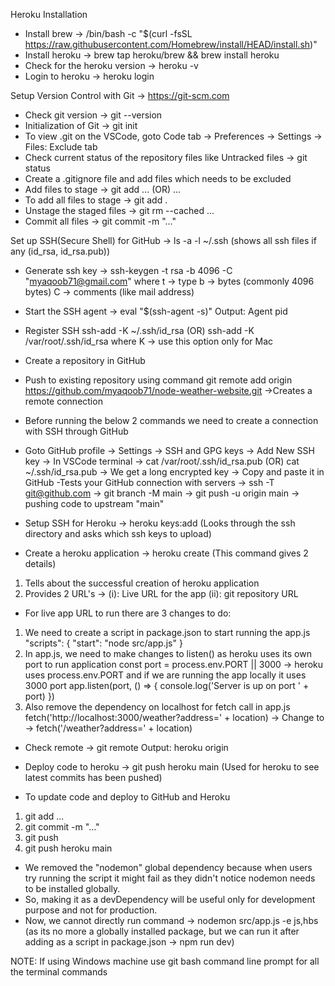Heroku Installation
- Install brew -> /bin/bash -c "$(curl -fsSL https://raw.githubusercontent.com/Homebrew/install/HEAD/install.sh)"
- Install heroku -> brew tap heroku/brew && brew install heroku
- Check for the heroku version -> heroku -v
- Login to heroku -> heroku login


Setup Version Control with Git -> https://git-scm.com
- Check git version -> git --version
- Initialization of Git -> git init
- To view .git on the VSCode, goto Code tab -> Preferences -> Settings -> Files: Exclude tab
- Check current status of the repository files like Untracked files -> git status
- Create a .gitignore file and add files which needs to be excluded
- Add files to stage -> git add <foldername>... (OR) <filenames>...
- To add all files to stage -> git add .
- Unstage the staged files -> git rm --cached <filename>...
- Commit all files -> git commit -m "..."


Set up SSH(Secure Shell) for GitHub -> ls -a -l ~/.ssh (shows all ssh files if any (id_rsa, id_rsa.pub)) 
- Generate ssh key -> ssh-keygen -t rsa -b 4096 -C "myaqoob71@gmail.com"
where   t -> type
        b -> bytes (commonly 4096 bytes)
        C -> comments (like mail address)
- Start the SSH agent -> eval "$(ssh-agent -s)"
Output: Agent pid <number>
- Register SSH
ssh-add -K ~/.ssh/id_rsa
        (OR)
ssh-add -K /var/root/.ssh/id_rsa
where   K -> use this option only for Mac


- Create a repository in GitHub
- Push to existing repository using command
git remote add origin https://github.com/myaqoob71/node-weather-website.git  ->Creates a remote connection 
- Before running the below 2 commands we need to create a connection with SSH through GitHub 
- Goto GitHub profile -> Settings -> SSH and GPG keys -> Add New SSH key -> In VSCode terminal -> cat /var/root/.ssh/id_rsa.pub (OR) 
cat ~/.ssh/id_rsa.pub -> We get a long encrypted key -> Copy and paste it in GitHub
-Tests your GitHub connection with servers -> ssh -T git@github.com -> git branch -M main -> git push -u origin main  -> pushing code to upstream "main"


- Setup SSH for Heroku -> heroku keys:add (Looks through the ssh directory and asks which ssh keys to upload)
- Create a heroku application -> heroku create <application-name> (This command gives 2 details)
1. Tells about the successful creation of heroku application
2. Provides 2 URL's -> (i): Live URL for the app (ii): git repository URL
- For live app URL to run there are 3 changes to do:
1. We need to create a script in package.json to start running the app.js
"scripts": {
    "start": "node src/app.js"
  }
2. In app.js, we need to make changes to listen() as heroku uses its own port to run application
const port = process.env.PORT || 3000 -> heroku uses process.env.PORT and if we are running the app locally it uses 3000 port
app.listen(port, () => {
    console.log('Server is up on port ' + port)
})
3. Also remove the dependency on localhost for fetch call in app.js
fetch('http://localhost:3000/weather?address=' + location) -> Change to -> fetch('/weather?address=' + location) 


- Check remote -> git remote
Output:
heroku
origin

- Deploy code to heroku -> git push heroku main (Used for heroku to see latest commits has been pushed)

- To update code and deploy to GitHub and Heroku
1. git add <filenames>...
2. git commit -m "..."
3. git push
4. git push heroku main

- We removed the "nodemon" global dependency because when users try running the script it might fail as they didn't notice nodemon needs to be installed globally.
- So, making it as a devDependency will be useful only for development purpose and not for production.
- Now, we cannot directly run command -> nodemon src/app.js -e js,hbs (as its no more a globally installed package, but we can run it after adding as a script in package.json -> npm run dev)



NOTE: If using Windows machine use git bash command line prompt for all the terminal commands